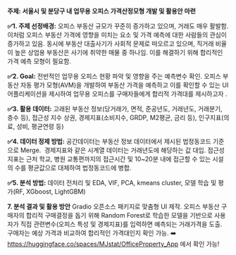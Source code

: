 **주제: 서울시 및 분당구 내 업무용 오피스 가격산정모형 개발 및 활용안 마련**

**:white_check_mark:1. 주제 선정배경:**
오피스 부동산 규모가 꾸준히 증가하고 있으며, 거래도 매우 활발함. 
이처럼 오피스 부동산 가격에 영향을 미치는 요소 및 가격 예측에 대한 사람들의 관심이 증가하고 있음. 
동시에 부동산 대출사기가 사회적 문제로 떠오르고 있으며, 직거래 비율이 높은 상업용 부동산은 사기에 취약한 매물 중 하나임. 
이를 해결하기 위해 합리적인 가격 예측 모형이 필요함.



**:white_check_mark:2. Goal:**
전반적인 업무용 오피스 현황 파악 및 영향을 주는 예측변수 확인. 
오피스 부동산 자동 평가 모형(AVM)을 개발하여 부동산 가격을 예측하고 이를 확인할 수 있는 UI 어플리케이션을 제시하여 업무용 오피스를 구매자들에게 합리적 가격대를 제시하고자 .



**:white_check_mark:3. 활용 데이터:**
고래된 부동산 정보(당거래가, 면적, 준공년도, 거래년도, 거래분기, 층수 등), 접근성 지수
상권, 경제지표(소비지수, GRDP, M2평균, 금리 등), 인구지표(의료, 성비, 평균연령 등)



**:white_check_mark:4. 데이터 정제 방법:**
공간데이터는 부동산 정보 데이터에서 제시된 법정동코드 기준으로 Merge. 
경제지표와 같은 시계열 데이터는 거래년도에 해당하는 값 대입.
접근성 지표는 근처 학교, 병원 교통편까지의 접근시간 및 10~20분 내에 접근할 수 있는 시설의 수를 평균값으로 대체하여 법정동코드에 병합.



**:white_check_mark:5. 분석 방법:**
데이터 전처리 및 EDA, VIF, PCA, kmeans cluster, 모델 학습 및 평가(RF, XGboost, LightGBM)



**7. 분석 결과 및 활용 방안**
Gradio 오픈소스 패키지로 맞춤형 UI 제작. 
오피스 부동산 구매자의 합리적 구매결정을 돕기 위해 Random Forest로 학습한 모델을 기반으로 사용자가 직접 관련변수(오피스 특성 및 경제지표)를 입력하면 예측되는 거래가격을 도출. 구매자는 예상 가격과 비교하여 합리적인 가격대인지 확인 가능.
:arrow_right: https://huggingface.co/spaces/MJstat/OfficeProperty_App 에서 확인 가능!
